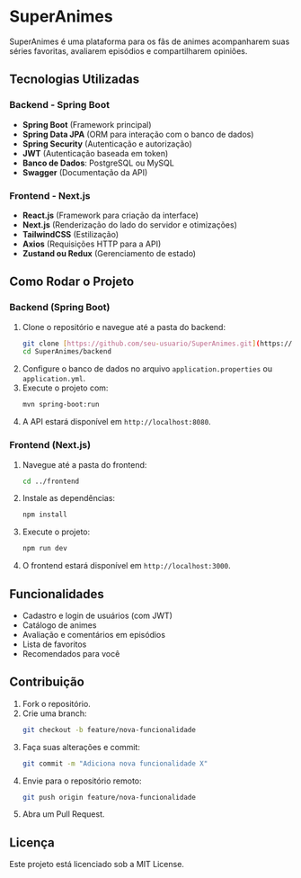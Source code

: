 # SuperAnimes

SuperAnimes é uma plataforma para os fãs de animes acompanharem suas séries favoritas, avaliarem episódios e compartilharem opiniões.

## Tecnologias Utilizadas

### Backend - Spring Boot
- **Spring Boot** (Framework principal)
- **Spring Data JPA** (ORM para interação com o banco de dados)
- **Spring Security** (Autenticação e autorização)
- **JWT** (Autenticação baseada em token)
- **Banco de Dados**: PostgreSQL ou MySQL
- **Swagger** (Documentação da API)

### Frontend - Next.js
- **React.js** (Framework para criação da interface)
- **Next.js** (Renderização do lado do servidor e otimizações)
- **TailwindCSS** (Estilização)
- **Axios** (Requisições HTTP para a API)
- **Zustand ou Redux** (Gerenciamento de estado)

## Como Rodar o Projeto

### Backend (Spring Boot)

1. Clone o repositório e navegue até a pasta do backend:
   ```sh
   git clone [https://github.com/seu-usuario/SuperAnimes.git](https://github.com/joaonascimentooo/SuperAnimes.git)
   cd SuperAnimes/backend
   ```
2. Configure o banco de dados no arquivo `application.properties` ou `application.yml`.
3. Execute o projeto com:
   ```sh
   mvn spring-boot:run
   ```
4. A API estará disponível em `http://localhost:8080`.

### Frontend (Next.js)

1. Navegue até a pasta do frontend:
   ```sh
   cd ../frontend
   ```
2. Instale as dependências:
   ```sh
   npm install
   ```
3. Execute o projeto:
   ```sh
   npm run dev
   ```
4. O frontend estará disponível em `http://localhost:3000`.

## Funcionalidades
- Cadastro e login de usuários (com JWT)
- Catálogo de animes
- Avaliação e comentários em episódios
- Lista de favoritos
- Recomendados para você

## Contribuição
1. Fork o repositório.
2. Crie uma branch:
   ```sh
   git checkout -b feature/nova-funcionalidade
   ```
3. Faça suas alterações e commit:
   ```sh
   git commit -m "Adiciona nova funcionalidade X"
   ```
4. Envie para o repositório remoto:
   ```sh
   git push origin feature/nova-funcionalidade
   ```
5. Abra um Pull Request.

## Licença
Este projeto está licenciado sob a MIT License.
